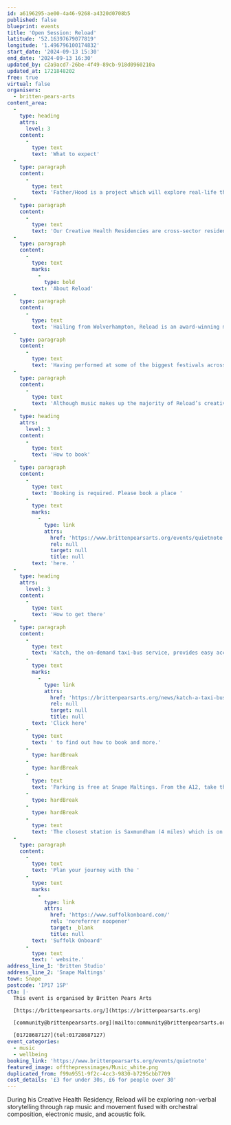 ```yaml
---
id: a6196295-ae00-4a46-9268-a4320d0708b5
published: false
blueprint: events
title: 'Open Session: Reload'
latitude: '52.16397679077819'
longitude: '1.496796100174832'
start_date: '2024-09-13 15:30'
end_date: '2024-09-13 16:30'
updated_by: c2a9acd7-26be-4f49-89cb-918d0960210a
updated_at: 1721848202
free: true
virtual: false
organisers:
  - britten-pears-arts
content_area:
  -
    type: heading
    attrs:
      level: 3
    content:
      -
        type: text
        text: 'What to expect'
  -
    type: paragraph
    content:
      -
        type: text
        text: 'Father/Hood is a project which will explore real-life themes of poverty, adultification and SEN through different story-telling mediums. Reload will work with live musicians and electronic producers to consider how his music can tell a story to a non-verbal person, when he often so heavily relies on the written and spoken word.'
  -
    type: paragraph
    content:
      -
        type: text
        text: 'Our Creative Health Residencies are cross-sector residencies grounded in research, combining theory and practice. They allow artists, researchers and other practitioners to work collaboratively and delve more deeply into questions about music’s place, purpose and function in the world.'
  -
    type: paragraph
    content:
      -
        type: text
        marks:
          -
            type: bold
        text: 'About Reload'
  -
    type: paragraph
    content:
      -
        type: text
        text: 'Hailing from Wolverhampton, Reload is an award-winning musician, lyricist and writer. Having spent the best part of his professional career as a social commentator and storyteller, Reload has managed to amalgamate his passion for rap music with a unique and rich vein of literature.'
  -
    type: paragraph
    content:
      -
        type: text
        text: 'Having performed at some of the biggest festivals across Europe, and being championed by key tastemakers from Radio 1, Capital Xtra and Apple Radio, Reload’s vivid wordplay and ear-catching hooks have made him one of the West Midlands’ best-known secrets.'
  -
    type: paragraph
    content:
      -
        type: text
        text: 'Although music makes up the majority of Reload’s creative expression, he is also a well-versed poet, playwright, novelist and educator. His work has been showcased at some of the biggest institutions and galleries in the country.'
  -
    type: heading
    attrs:
      level: 3
    content:
      -
        type: text
        text: 'How to book'
  -
    type: paragraph
    content:
      -
        type: text
        text: 'Booking is required. Please book a place '
      -
        type: text
        marks:
          -
            type: link
            attrs:
              href: 'https://www.brittenpearsarts.org/events/quietnote'
              rel: null
              target: null
              title: null
        text: 'here. '
  -
    type: heading
    attrs:
      level: 3
    content:
      -
        type: text
        text: 'How to get there'
  -
    type: paragraph
    content:
      -
        type: text
        text: 'Katch, the on-demand taxi-bus service, provides easy access to Snape Maltings, connecting it to the towns of Framlingham, Parham, Hacheston, Wickham Market, Wickham Market Railway Station at Campsea Ashe, and Tunstall. '
      -
        type: text
        marks:
          -
            type: link
            attrs:
              href: 'https://brittenpearsarts.org/news/katch-a-taxi-bus-to-snape-maltings'
              rel: null
              target: null
              title: null
        text: 'Click here'
      -
        type: text
        text: ' to find out how to book and more.'
      -
        type: hardBreak
      -
        type: hardBreak
      -
        type: text
        text: 'Parking is free at Snape Maltings. From the A12, take the A1094 signposted towards Snape Maltings. Turn right at Snape Church onto the B1069, then continue through the village of Snape before turning left into Snape Maltings (postcode IP17 1SP).'
      -
        type: hardBreak
      -
        type: hardBreak
      -
        type: text
        text: 'The closest station is Saxmundham (4 miles) which is on the East Suffolk Ipswich – Lowestoft train line. Wickham Market station (6 miles) is located in Campsea Ash on the same line.'
  -
    type: paragraph
    content:
      -
        type: text
        text: 'Plan your journey with the '
      -
        type: text
        marks:
          -
            type: link
            attrs:
              href: 'https://www.suffolkonboard.com/'
              rel: 'noreferrer noopener'
              target: _blank
              title: null
        text: 'Suffolk Onboard'
      -
        type: text
        text: ' website.'
address_line_1: 'Britten Studio'
address_line_2: 'Snape Maltings'
town: Snape
postcode: 'IP17 1SP'
cta: |-
  This event is organised by Britten Pears Arts

  [https://brittenpearsarts.org/](https://brittenpearsarts.org)

  [community@brittenpearsarts.org](mailto:community@brittenpearsarts.org)

  [01728687127](tel:01728687127)
event_categories:
  - music
  - wellbeing
booking_link: 'https://www.brittenpearsarts.org/events/quietnote'
featured_image: offthepressimages/Music_white.png
duplicated_from: f99a9551-9f2c-4cc3-9830-b7295cbb7709
cost_details: '£3 for under 30s, £6 for people over 30'
---
```

During his Creative Health Residency, Reload will be exploring non-verbal storytelling through rap music and movement fused with orchestral composition, electronic music, and acoustic folk.